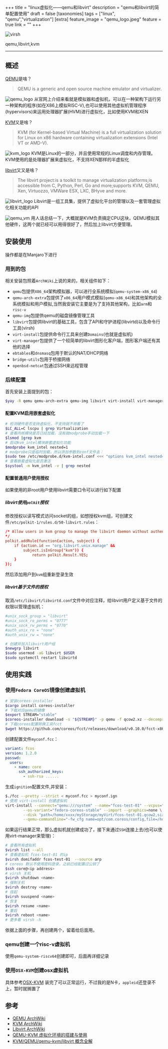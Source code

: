 +++
title = "linux虚拟化——qemu和libvirt"
description = "qemu和libvirt的简单配置使用"
draft = false
[taxonomies]
tags = ["linux", "qemu","virtualization"]
[extra]
feature_image = "qemu_logo.jpeg"
feature = true
link = ""
+++

![virsh](raw_sc.avif)

qemu,libvirt,kvm
******

## 概述

[QEMU](https://www.qemu.org)是啥？
> QEMU is a generic and open source machine emulator and virtualizer.

![qemu_logo](qemu_logo.jpeg)
从官网上介绍来看就是模拟器和虚拟机，可以在一种架构下运行另一种架构的程序(如在X86上模拟RISC-V),也可以使用其他虚拟机管理程序(hypervisors)来运用处理器扩展(HVM)进行虚拟化，比如使用KVM和XEN

[KVM](http://www.linux-kvm.org)又是啥？
> KVM (for Kernel-based Virtual Machine) is a full virtualization solution for Linux on x86 hardware containing virtualization extensions (Intel VT or AMD-V).

![kvm_logo](kvm_logo.png)
KVM是Linux的一部分，并且使用常规的Linux调度和内存管理。KVM使用的是处理器扩展来虚拟化，不支持XEN那样的半虚拟化

[libvirt](https://libvirt.org)又又是啥？
> The libvirt project:is a toolkit to manage virtualization platforms;is accessible from C, Python, Perl, Go and more;supports KVM, QEMU, Xen, Virtuozzo, VMWare ESX, LXC, BHyve and more.

![libvirt_logo](libvirt_logo.png)
Libvirt是一组工具集，提供了虚拟化平台的管理以及一套管理虚拟化相关功能的API

![qemu_vm](qemu_vm.png)
用人话总结一下，大概就是KVM负责搞定CPU这块，QEMU模拟其他硬件，这两个就已经可以用得很好了，然后加上libvirt方便管理。

## 安装使用

操作都是在Manjaro下进行

### 用到的包

相关安装包照着`ArchWiki`上说的来的，相关组件如下：

- `qemu`包提供`X86_64`架构模拟器，可以进行全系统模拟(`qemu-system-x86_64`)
- `qemu-arch-extra`包提供了`x86_64`用户模式模拟(`qemu-x86_64`)和其他架构的全系统模拟和用户模拟,当然我安装它主要是为了支持其他架构，比如`arm`和`risc-v`
- `qemu-img`包提供qemu的磁盘镜像管理工具
- `libvirt`包提供libvirt的基础工具，包含了API和守护进程(libvirtd)以及命令行工具(virsh)
- `virt-install`包提供命令行工具来创建`Domains`(也就是虚拟机)
- `virt-manager`包提供了一个较简单的libvirt图形化客户端，图形客户端还有其他的选择
- `ebtables`和`dnsmasq`包用于默认的NAT/DHCP网络
- `bridge-utils`包用于桥接网络
- `openbsd-netcat`包通过SSH来远程管理

### 后续配置

首先安装上面提到的包：

```sh
$yay -R qemu qemu-arch-extra qemu-img libvirt virt-install virt-manager ebtables dnsmasq bridge-utils openbsd-netcat
```

#### 配置KVM启用嵌套虚拟化

```sh
# 检测硬件是否支持虚拟化，不支持就不用看了
$LC_ALL=C lscpu | grep Virtualization
# 查看内核模块是否已经加载，没有就modprobe手动加载一下
$lsmod |grep kvm
# 启动kvm_intel模块嵌套虚拟化功能
$modprobe kvm_intel nested=1
# modprobe只是临时加载，所以添加参数到conf文件去：
$sudo tee /etc/modprobe.d/kvm-intel.conf <<< "options kvm_intel nested=1"
# 查看嵌套虚拟化是否激活
$systool -m kvm_intel -v | grep nested
```

#### 配置普通用户使用授权

如果使用的非root用户使用libvirt需要口令可以进行如下配置

##### libvirt使用`polkit`授权

修改授权以读写模式访问socket的组，如想授权kvm组，可创建文件`/etc/polkit-1/rules.d/50-libvirt.rules`：

```conf
/* Allow users in kvm group to manage the libvirt daemon without authentication
*/
polkit.addRule(function(action, subject) {
    if (action.id == "org.libvirt.unix.manage" &&
        subject.isInGroup("kvm")) {
            return polkit.Result.YES;
    }
});
```

然后添加用户到`kvm`组重新登录生效

##### libvirt基于文件的授权

取消`/etc/libvirt/libvirtd.conf`文件中对应注释，给libvirt用户定义基于文件的权限以管理虚拟机：

```conf
#unix_sock_group = "libvirt"
#unix_sock_ro_perms = "0777"
#unix_sock_rw_perms = "0770"
#auth_unix_ro = "none"
#auth_unix_rw = "none"
```

```sh
# 创建并加入libvirt用户组
$newgrp libvirt
$sudo usermod -aG libvirt $USER
$sudo systemctl restart libvirtd
```

## 使用实践

### 使用`Fedora CoreOS`镜像创建虚拟机

```sh
# 安装coreos-installer
$cargo install coreos-installer
# 下载对应qemu的镜像
$export STREAM="stable"
$coreos-installer download -s "${STREAM}" -p qemu -f qcow2.xz --decompress -C ~/.local/share/libvirt/images/
# 下载coreos配置转换工具fcct
$wget https://github.com/coreos/fcct/releases/download/v0.10.0/fcct-x86_64-unknown-linux-gnu
```

创建配置文件`myconf.fcc`：

```yaml
variant: fcos
version: 1.2.0
passwd:
  users:
    - name: core
      ssh_authorized_keys:
        - ssh-rsa ......
```

生成`ignition`配置文件,并安装：

```sh
$./fcc --pretty --strict < myconf.fcc > myconf.ign
# 使用 virt-install 创建虚拟机
virt-install --connect="qemu:///system" --name="fcos-test-01" --vcpus="2" --memory="4096" \
        --os-variant="fedora-coreos-stable" --import --graphics=none \
        --disk "path=/home/xxxx/myStorage/myVirt/fcos-test-01.qcow2,size=20,backing_store=/home/xxxx/myStorage/images/fedora-coreos-33.20210117.3.2-qemu.x86_64.qcow2" \
        --qemu-commandline="-fw_cfg name=opt/com.coreos/config,file=/home/xxxx/myConf/coreos/myconf.ign"
```

如果运行结果正常，那么虚拟机就创建成功了，接下来通过`SSH`连接上去(也可以使用virt-manager来管理)：

```sh
# 查看所有虚拟机
$virsh list --all
# 查看虚拟机 fcos-test-01 的ip
$virsh domifaddr fcos-test-01  --source arp
# coreos 默认不使用密码登录，之前已经配置过公钥了
$ssh core@<ip address>
# virsh 关机
$virsh shutdown <name>
# 强制关机
$virsh destroy <name>
# 挂起
$virsh suuspend <name>
# 恢复
$virsh resume <name>
# 重启
$virsh reboot <name>
# 更多看 virsh -h
```

依据上面的步骤，再创建两个，留着给后面用。

### qemu创建一个risc-v虚拟机

使用`qemu-system-riscv64`创建即可，后面再详细记录

### 使用`OSX-KVM`创建osx虚拟机

具体参考[OSX-KVM](https://github.com/kholia/OSX-KVM)
装完了可以正常运行，不过我的是N卡，`appleid`还登录不上，暂时就搁置了

## 参考

- [QEMU ArchWiki](https://wiki.archlinux.org/index.php/QEMU)
- [KVM ArchWiki](https://wiki.archlinux.org/index.php/KVM)
- [Libvirt ArchWiki](https://wiki.archlinux.org/index.php/Libvirt)
- [QEMU-KVM 虚拟化环境的搭建与使用
](https://ryan4yin.space/qemu-kvm-usage)
- [KVM/QEMU/qemu-kvm/libvirt 概念全解
](https://blog.csdn.net/Jmilk/article/details/68947277)
